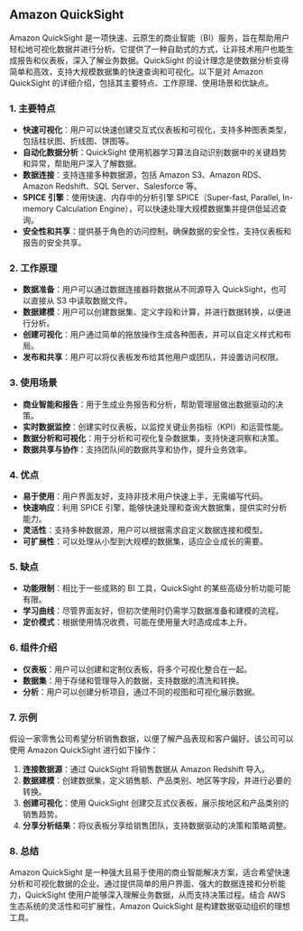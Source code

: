 ## Amazon QuickSight

Amazon QuickSight 是一项快速、云原生的商业智能（BI）服务，旨在帮助用户轻松地可视化数据并进行分析。它提供了一种自助式的方式，让非技术用户也能生成报告和仪表板，深入了解业务数据。QuickSight 的设计理念是使数据分析变得简单和高效，支持大规模数据集的快速查询和可视化。以下是对 Amazon QuickSight 的详细介绍，包括其主要特点、工作原理、使用场景和优缺点。

### 1. **主要特点**
- **快速可视化**：用户可以快速创建交互式仪表板和可视化，支持多种图表类型，包括柱状图、折线图、饼图等。
- **自动化数据分析**：QuickSight 使用机器学习算法自动识别数据中的关键趋势和异常，帮助用户深入了解数据。
- **数据连接**：支持连接多种数据源，包括 Amazon S3、Amazon RDS、Amazon Redshift、SQL Server、Salesforce 等。
- **SPICE 引擎**：使用快速、内存中的分析引擎 SPICE（Super-fast, Parallel, In-memory Calculation Engine），可以快速处理大规模数据集并提供低延迟查询。
- **安全性和共享**：提供基于角色的访问控制，确保数据的安全性，支持仪表板和报告的安全共享。

### 2. **工作原理**
- **数据准备**：用户可以通过数据连接器将数据从不同源导入 QuickSight，也可以直接从 S3 中读取数据文件。
- **数据建模**：用户可以创建数据集、定义字段和计算，并进行数据转换，以便进行分析。
- **创建可视化**：用户通过简单的拖放操作生成各种图表，并可以自定义样式和布局。
- **发布和共享**：用户可以将仪表板发布给其他用户或团队，并设置访问权限。

### 3. **使用场景**
- **商业智能和报告**：用于生成业务报告和分析，帮助管理层做出数据驱动的决策。
- **实时数据监控**：创建实时仪表板，以监控关键业务指标（KPI）和运营性能。
- **数据分析和可视化**：用于分析和可视化复杂数据集，支持快速洞察和决策。
- **数据共享与协作**：支持团队间的数据共享和协作，提升业务效率。

### 4. **优点**
- **易于使用**：用户界面友好，支持非技术用户快速上手，无需编写代码。
- **快速响应**：利用 SPICE 引擎，能够快速处理和查询大数据集，提供实时分析能力。
- **灵活性**：支持多种数据源，用户可以根据需求自定义数据连接和模型。
- **可扩展性**：可以处理从小型到大规模的数据集，适应企业成长的需要。

### 5. **缺点**
- **功能限制**：相比于一些成熟的 BI 工具，QuickSight 的某些高级分析功能可能有限。
- **学习曲线**：尽管界面友好，但初次使用时仍需学习数据准备和建模的流程。
- **定价模式**：根据使用情况收费，可能在使用量大时造成成本上升。

### 6. **组件介绍**
- **仪表板**：用户可以创建和定制仪表板，将多个可视化整合在一起。
- **数据集**：用于存储和管理导入的数据，支持数据的清洗和转换。
- **分析**：用户可以创建分析项目，通过不同的视图和可视化展示数据。

### 7. **示例**
假设一家零售公司希望分析销售数据，以便了解产品表现和客户偏好。该公司可以使用 Amazon QuickSight 进行如下操作：
1. **连接数据源**：通过 QuickSight 将销售数据从 Amazon Redshift 导入。
2. **数据建模**：创建数据集，定义销售额、产品类别、地区等字段，并进行必要的转换。
3. **创建可视化**：使用 QuickSight 创建交互式仪表板，展示按地区和产品类别的销售趋势。
4. **分享分析结果**：将仪表板分享给销售团队，支持数据驱动的决策和策略调整。

### 8. **总结**
Amazon QuickSight 是一种强大且易于使用的商业智能解决方案，适合希望快速分析和可视化数据的企业。通过提供简单的用户界面、强大的数据连接和分析能力，QuickSight 使用户能够深入理解业务数据，从而支持决策过程。结合 AWS 生态系统的灵活性和可扩展性，Amazon QuickSight 是构建数据驱动组织的理想工具。